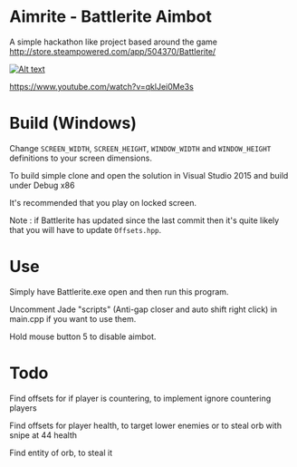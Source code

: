 # Aimrite - Battlerite Aimbot
A simple hackathon like project based around the game http://store.steampowered.com/app/504370/Battlerite/

[![Alt text](https://img.youtube.com/vi/qklJei0Me3s/0.jpg)](https://www.youtube.com/watch?v=qklJei0Me3s)

https://www.youtube.com/watch?v=qklJei0Me3s

# Build (Windows)
Change ```SCREEN_WIDTH```, ```SCREEN_HEIGHT```, ```WINDOW_WIDTH``` and ```WINDOW_HEIGHT``` definitions to your screen dimensions.

To build simple clone and open the solution in Visual Studio 2015 and build under Debug x86

It's recommended that you play on locked screen.

Note : if Battlerite has updated since the last commit then it's quite likely that you will have to update ```Offsets.hpp```.

# Use
Simply have Battlerite.exe open and then run this program.

Uncomment Jade "scripts" (Anti-gap closer and auto shift right click) in main.cpp if you want to use them.

Hold mouse button 5 to disable aimbot.

# Todo
Find offsets for if player is countering, to implement ignore countering players

Find offsets for player health, to target lower enemies or to steal orb with snipe at 44 health

Find entity of orb, to steal it